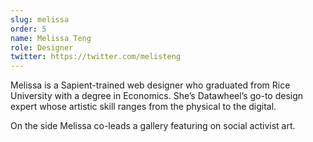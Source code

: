 ```yaml
---
slug: melissa
order: 5
name: Melissa Teng
role: Designer
twitter: https://twitter.com/melisteng
---
```


Melissa is a Sapient-trained web designer who graduated from Rice University with a degree in Economics. She’s Datawheel’s go-to design expert whose artistic skill ranges from the physical to the digital.  

On the side Melissa co-leads a gallery featuring on social activist art.
